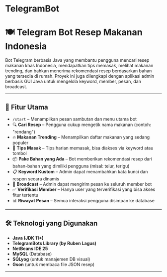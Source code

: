 ﻿# TelegramBot

# 🍽️ Telegram Bot Resep Makanan Indonesia

Bot Telegram berbasis Java yang membantu pengguna mencari resep makanan khas Indonesia, mendapatkan tips memasak, melihat makanan trending, dan bahkan menerima rekomendasi resep berdasarkan bahan yang tersedia di rumah. Proyek ini juga dilengkapi dengan aplikasi admin berbasis GUI Java untuk mengelola keyword, member, pesan, dan broadcast.

---

## 🚀 Fitur Utama

- `/start` – Menampilkan pesan sambutan dan menu utama bot
- 🔍 **Cari Resep** – Pengguna cukup mengetik nama makanan (contoh: "rendang")
- 🔥 **Makanan Trending** – Menampilkan daftar makanan yang sedang populer
- 🧂 **Tips Masak** – Tips harian memasak, bisa diakses via keyword atau tombol
- 📦 **Pake Bahan yang Ada** – Bot memberikan rekomendasi resep dari bahan-bahan yang dimiliki pengguna (misal: telur, terigu)
- 📋 **Keyword Kustom** – Admin dapat menambahkan kata kunci dan respon secara dinamis
- 📢 **Broadcast** – Admin dapat mengirim pesan ke seluruh member bot
- ✅ **Verifikasi Member** – Hanya user yang terverifikasi yang bisa akses fitur tertentu
- 📊 **Riwayat Pesan** – Semua interaksi pengguna disimpan ke database

---

## 🛠️ Teknologi yang Digunakan

- **Java (JDK 11+)**
- **TelegramBots Library (by Ruben Lagus)**
- **NetBeans IDE 25**
- **MySQL** (Database)
- **SQLyog** (untuk manajemen DB visual)
- **Gson** (untuk membaca file JSON resep)

---


